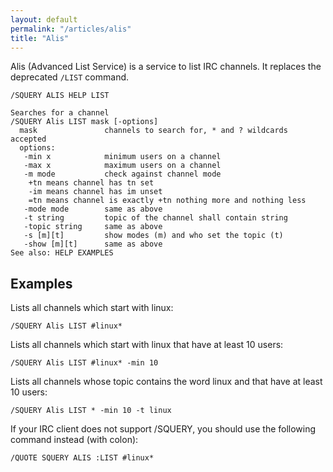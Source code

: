 ```yaml
---
layout: default
permalink: "/articles/alis"
title: "Alis"
---
```

Alis (Advanced List Service) is a service to list IRC channels. It replaces the deprecated ```/LIST``` command.
```
/SQUERY ALIS HELP LIST
```

```
Searches for a channel
/SQUERY Alis LIST mask [-options]
  mask               channels to search for, * and ? wildcards accepted
  options:
   -min x            minimum users on a channel
   -max x            maximum users on a channel
   -m mode           check against channel mode
    +tn means channel has tn set
    -im means channel has im unset
    =tn means channel is exactly +tn nothing more and nothing less
   -mode mode        same as above
   -t string         topic of the channel shall contain string
   -topic string     same as above
   -s [m][t]         show modes (m) and who set the topic (t)
   -show [m][t]      same as above
See also: HELP EXAMPLES
```

## Examples
Lists all channels which start with linux:
```
/SQUERY Alis LIST #linux*
```

Lists all channels which start with linux that have at least 10 users:
```
/SQUERY Alis LIST #linux* -min 10
```

Lists all channels whose topic contains the word linux and that have at least 10 users:
```
/SQUERY Alis LIST * -min 10 -t linux

```
If your IRC client does not support /SQUERY, you should use the following command instead (with colon):
```
/QUOTE SQUERY ALIS :LIST #linux*
```
